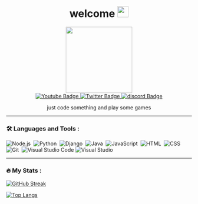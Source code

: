 <div id="header" align="center">
  <h1 align="center">
  welcome
    
  <img src="https://media.giphy.com/media/hvRJCLFzcasrR4ia7z/giphy.gif" width="30px"/>
</h1>
  <img src="https://static.wikia.nocookie.net/gensin-impact/images/d/db/Icon_Emoji_Paimon%27s_Paintings_Yae_Miko_3.png/revision/latest?cb=20220311051056" width="180cm"/>

  <div id="badges">
  <a href="www.youtube.com/@mrheroman">
    <img src="https://img.shields.io/badge/YouTube-red?style=for-the-badge&logo=youtube&logoColor=white" alt="Youtube Badge"/>
  </a>
  <a href="https://twitter.com/HeromanMr">
    <img src="https://img.shields.io/badge/Twitter-blue?style=for-the-badge&logo=twitter&logoColor=white" alt="Twitter Badge"/>
  </a>
  <a href="https://discordapp.com/users/827215629613531166">
    <img src="https://img.shields.io/badge/discord-blue?style=for-the-badge&logo=discord&logoColor=white" alt="discord Badge"/>
  </a>
  </div>
</div>
<p align="center">just code something and play some games</p>


---

### :hammer_and_wrench: Languages and Tools :
![Node.js](https://img.shields.io/badge/-Node.js-280137?style=flat&logo=node.js)&nbsp;
![Python](https://img.shields.io/badge/-Python-280137?style=flat&logo=python)&nbsp;
![Django](https://img.shields.io/badge/-Django-280137?style=flat&logo=Django)&nbsp;
![Java](https://img.shields.io/badge/-Java-280137?style=flat&logo=java)&nbsp;
![JavaScript](https://img.shields.io/badge/-JavaScript-280137?style=flat&logo=javascript)&nbsp;
![HTML](https://img.shields.io/badge/-HTML-280137?style=flat&logo=HTML5)&nbsp;
![CSS](https://img.shields.io/badge/-CSS-280137?style=flat&logo=CSS3&logoColor=1572B6)&nbsp;
![Git](https://img.shields.io/badge/-Git-280137?style=flat&logo=git)&nbsp;
![Visual Studio Code](https://img.shields.io/badge/-Visual%20Studio%20Code-280137?style=flat&logo=visual-studio-code&logoColor=007ACC)
![Visual Studio](https://img.shields.io/badge/-Visual%20Studio-280137?style=flat&logo=visual-studio&logoColor=450c91)

---

### :fire: My Stats :  
[![GitHub Streak](https://streak-stats.demolab.com?user=dewakuli&theme=dark&locale=id&date_format=j%20M%5B%20Y%5D)](https://git.io/streak-stats)

[![Top Langs](https://github-readme-stats.vercel.app/api/top-langs/?username=dewakuli&layout=compact&theme=vision-friendly-dark)](https://github.com/dewakuli/github-readme-stats)
